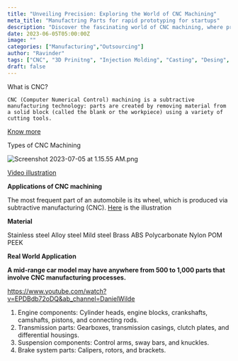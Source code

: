 ```yaml
---
title: "Unveiling Precision: Exploring the World of CNC Machining"
meta_title: "Manufactring Parts for rapid prototyping for startups"
description: "Discover the fascinating world of CNC machining, where precision meets innovation. Explore the ins and outs of computer numerical control (CNC) technology, its applications across industries, and the limitless possibilities it offers for efficient and accurate manufacturing processes"
date: 2023-06-05T05:00:00Z
image: ""
categories: ["Manufacturing","Outsourcing"]
author: "Ravinder"
tags: ["CNC", "3D Prinitng", "Injection Molding", "Casting", "Desing", "Software" ]
draft: false
---
```




What is CNC?

`CNC (Computer Numerical Control) machining is a subtractive
manufacturing technology: parts are created by removing material
from a solid block (called the blank or the workpiece) using a
variety of cutting tools.`

[Know more](https://www.youtube.com/watch?v=lEyNWtM6MW4&ab_channel=Hubs)

Types of CNC Machining 

![Screenshot 2023-07-05 at 1.15.55 AM.png](https://s3-us-west-2.amazonaws.com/secure.notion-static.com/e54b04be-7122-481f-a445-6b0dfd24277e/Screenshot_2023-07-05_at_1.15.55_AM.png)

[Video illustration](https://www.youtube.com/watch?v=mdRTq2_qI9Y&ab_channel=Hubs)

**Applications of CNC machining**

The most frequent part of an automobile is its wheel, which is produced via subtractive manufacturing (CNC).
[Here](https://www.youtube.com/watch?v=p--n6CrFync&ab_channel=CAD%2FCAMSOLUTION) is the illustration

**Material** 

Stainless steel
Alloy steel
Mild steel
Brass
ABS
Polycarbonate
Nylon
POM
PEEK

**Real World Application**

**A mid-range car model may have anywhere from 500 to 1,000 parts that involve CNC manufacturing processes.**

https://www.youtube.com/watch?v=EPDBdb72oDQ&ab_channel=DanielWilde

1. Engine components: Cylinder heads, engine blocks, crankshafts, camshafts, pistons, and connecting rods.
2. Transmission parts: Gearboxes, transmission casings, clutch plates, and differential housings.
3. Suspension components: Control arms, sway bars, and knuckles.
4. Brake system parts: Calipers, rotors, and brackets.
